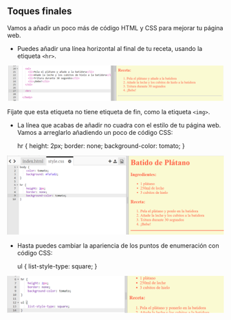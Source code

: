 ## Toques finales

Vamos a añadir un poco más de código HTML y CSS para mejorar tu página web.

+ Puedes añadir una línea horizontal al final de tu receta, usando la etiqueta `<hr>`.

![screenshot](images/recipe-hr.png)

Fíjate que esta etiqueta no tiene etiqueta de fin, como la etiqueta `<img>`.

+ La línea que acabas de añadir no cuadra con el estilo de tu página web. Vamos a arreglarlo añadiendo un poco de código CSS:

    hr {
        height: 2px;
        border: none;
        background-color: tomato;
    }
    

![screenshot](images/recipe-hr-css.png)

+ Hasta puedes cambiar la apariencia de los puntos de enumeración con código CSS:

    ul {
        list-style-type: square;
    }
    

![screenshot](images/recipe-ul-css.png)